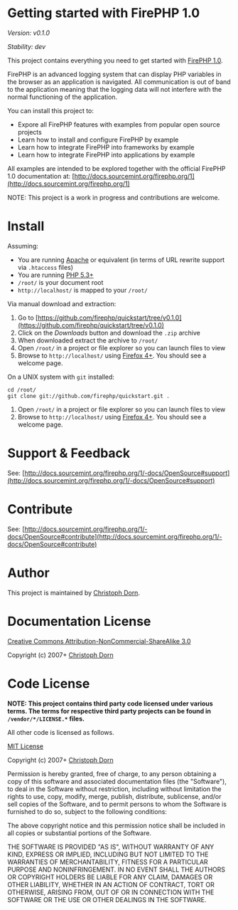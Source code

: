 Getting started with FirePHP 1.0
================================

*Version: v0.1.0*

*Stability: dev*

This project contains everything you need to get started with [FirePHP 1.0](http://docs.sourcemint.org/firephp.org/1).

FirePHP is an advanced logging system that can display PHP variables in the browser as an application is navigated.
All communication is out of band to the application meaning that the logging data will not interfere with the normal functioning of the application.

You can install this project to:

  * Expore all FirePHP features with examples from popular open source projects
  * Learn how to install and configure FirePHP by example
  * Learn how to integrate FirePHP into frameworks by example
  * Learn how to integrate FirePHP into applications by example

All examples are intended to be explored together with the official FirePHP 1.0 documentation at:
[http://docs.sourcemint.org/firephp.org/1](http://docs.sourcemint.org/firephp.org/1)

NOTE: This project is a work in progress and contributions are welcome.


Install
=======

Assuming:

  * You are running [Apache](http://httpd.apache.org/) or equivalent (in terms of URL rewrite support via `.htaccess` files)
  * You are running [PHP 5.3+](http://php.net/)
  * `/root/` is your document root
  * `http://localhost/` is mapped to your `/root/`

Via manual download and extraction:

  1. Go to [https://github.com/firephp/quickstart/tree/v0.1.0](https://github.com/firephp/quickstart/tree/v0.1.0)
  2. Click on the *Downloads* button and download the `.zip` archive
  3. When downloaded extract the archive to `/root/`
  4. Open `/root/` in a project or file explorer so you can launch files to view
  5. Browse to `http://localhost/` using [Firefox 4+](http://www.mozilla.com/en-US/firefox/new/). You should see a welcome page.

On a UNIX system with `git` installed:

    cd /root/
    git clone git://github.com/firephp/quickstart.git .

  1. Open `/root/` in a project or file explorer so you can launch files to view
  2. Browse to `http://localhost/` using [Firefox 4+](http://www.mozilla.com/en-US/firefox/new/). You should see a welcome page.


Support & Feedback
==================

See: [http://docs.sourcemint.org/firephp.org/1/-docs/OpenSource#support](http://docs.sourcemint.org/firephp.org/1/-docs/OpenSource#support)


Contribute
==========

See: [http://docs.sourcemint.org/firephp.org/1/-docs/OpenSource#contribute](http://docs.sourcemint.org/firephp.org/1/-docs/OpenSource#contribute)


Author
======

This project is maintained by [Christoph Dorn](http://www.christophdorn.com/).


Documentation License
=====================

[Creative Commons Attribution-NonCommercial-ShareAlike 3.0](http://creativecommons.org/licenses/by-nc-sa/3.0/)

Copyright (c) 2007+ [Christoph Dorn](http://www.christophdorn.com/)


Code License
============

**NOTE: This project contains third party code licensed under various terms. The terms
for respective third party projects can be found in `/vendor/*/LICENSE.*` files.**

All other code is licensed as follows.

[MIT License](http://www.opensource.org/licenses/mit-license.php)

Copyright (c) 2007+ [Christoph Dorn](http://www.christophdorn.com/)

Permission is hereby granted, free of charge, to any person obtaining a copy
of this software and associated documentation files (the "Software"), to deal
in the Software without restriction, including without limitation the rights
to use, copy, modify, merge, publish, distribute, sublicense, and/or sell
copies of the Software, and to permit persons to whom the Software is
furnished to do so, subject to the following conditions:

The above copyright notice and this permission notice shall be included in
all copies or substantial portions of the Software.

THE SOFTWARE IS PROVIDED "AS IS", WITHOUT WARRANTY OF ANY KIND, EXPRESS OR
IMPLIED, INCLUDING BUT NOT LIMITED TO THE WARRANTIES OF MERCHANTABILITY,
FITNESS FOR A PARTICULAR PURPOSE AND NONINFRINGEMENT. IN NO EVENT SHALL THE
AUTHORS OR COPYRIGHT HOLDERS BE LIABLE FOR ANY CLAIM, DAMAGES OR OTHER
LIABILITY, WHETHER IN AN ACTION OF CONTRACT, TORT OR OTHERWISE, ARISING FROM,
OUT OF OR IN CONNECTION WITH THE SOFTWARE OR THE USE OR OTHER DEALINGS IN
THE SOFTWARE.
